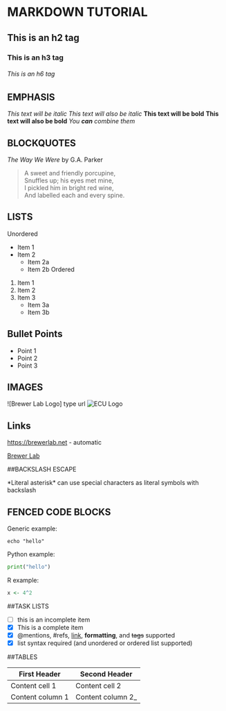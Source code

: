 
# MARKDOWN TUTORIAL

## This is an h2 tag
### This is an h3 tag 
###### This is an h6 tag
## EMPHASIS
*This text will be italic*
_This text will also be italic_
**This text will be bold**
__This text will also be bold__
_You **can** combine them_

## BLOCKQUOTES

_The Way We Were_ by G.A. Parker

> A sweet and friendly porcupine, \
> Snuffles up; his eyes met mine, \
> I pickled him in bright red wine,\
> And labelled each and every spine.

## LISTS

Unordered

* Item 1
* Item 2
	* Item 2a
	* Item 2b
Ordered
1. Item 1
2. Item 2
3. Item 3
	* Item 3a
	* Item 3b
## Bullet Points
- Point 1
- Point 2
- Point 3

## IMAGES

![Brewer Lab Logo] type url
![ECU Logo](https://upload.wikimedia.org/wikipedia/en/thumb/c/c7/East_Carolina_Pirates_logo.svg/1200px-East_Carolina_Pirates_logo.svg.png)

## Links

https://brewerlab.net - automatic

[Brewer Lab](https.//brewer.lab.net)

##BACKSLASH ESCAPE

\*Literal asterisk\*
can use special characters as literal symbols with backslash

## FENCED CODE BLOCKS

Generic example:

```
echo "hello"
```

Python example:
```python
print("hello")
```
R example:
```r
x <- 4^2
```

##TASK LISTS
- [ ] this is an incomplete item
- [x] This is a complete item
- [x] @mentions, #refs, [link](), **formatting**, and <del>tags</del> supported
- [x] list syntax required (and unordered or ordered list supported)

##TABLES

First Header | Second Header
------------ | -------------
Content cell 1 | Content cell 2
Content column 1 | Content column 2_
